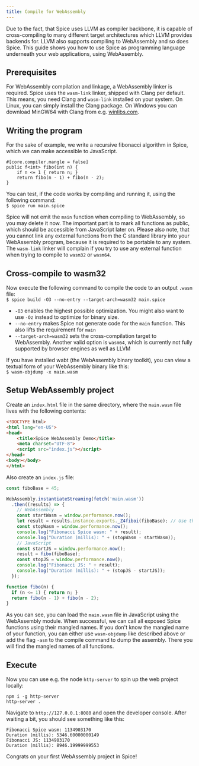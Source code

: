 ```yaml
---
title: Compile for WebAssembly
---
```


Due to the fact, that Spice uses LLVM as compiler backbone, it is capable of cross-compiling to many different target
architectures which LLVM provides backends for. LLVM also supports compiling to WebAssembly and so does Spice.
This guide shows you how to use Spice as programming language underneath your web applications, using WebAssembly.

## Prerequisites

For WebAssembly compilation and linkage, a WebAssembly linker is required. Spice uses the `wasm-link` linker, shipped with Clang
per default. This means, you need Clang and `wasm-link` installed on your system. On Linux, you can simply install the Clang
package. On Windows you can download MinGW64 with Clang from e.g. [winlibs.com](https://winlibs.com).

## Writing the program

For the sake of example, we write a recursive fibonacci algorithm in Spice, which we can make accessible to JavaScript.

```spice
#[core.compiler.mangle = false]
public f<int> fibo(int n) {
    if n <= 1 { return n; }
    return fibo(n - 1) + fibo(n - 2);
}
```

You can test, if the code works by compiling and running it, using the following command: <br>
`$ spice run main.spice`

Spice will not emit the `main` function when compiling to WebAssembly, so you may delete it now. The important part is to mark all
functions as public, which should be accessible from JavaScript later on. Please also note, that you cannot link any external
functions from the C standard library into your WebAssembly program, because it is required to be portable to any system. The
`wasm-link` linker will complain if you try to use any external function when trying to compile to `wasm32` or `wasm64`.

## Cross-compile to wasm32

Now execute the following command to compile the code to an output `.wasm` file: <br>
`$ spice build -O3 --no-entry --target-arch=wasm32 main.spice`

- `-O3` enables the highest possible optimization. You might also want to use `-Oz` instead to optimize for binary size.
- `--no-entry` makes Spice not generate code for the `main` function. This also lifts the requirement for `main`
- `--target-arch=wasm32` sets the cross-compilation target to WebAssembly. Another valid option is `wasm64`, which is currently not
   fully supported by browser engines as well as LLVM

If you have installed wabt (the WebAssembly binary toolkit), you can view a textual form of your WebAssembly binary like this: <br>
`$ wasm-objdump -x main.wasm`

## Setup WebAssembly project

Create an `index.html` file in the same directory, where the `main.wasm` file lives with the following contents:

```html
<!DOCTYPE html>
<html lang="en-US">
<head>
    <title>Spice WebAssembly Demo</title>
    <meta charset="UTF-8">
    <script src="index.js"></script>
</head>
<body></body>
</html>
```

Also create an `index.js` file:

```js
const fiboBase = 45;

WebAssembly.instantiateStreaming(fetch('main.wasm'))
  .then((results) => {
    // WebAssembly
    const startWasm = window.performance.now();
    let result = results.instance.exports._Z4fiboi(fiboBase); // Use the mangled name here
    const stopWasm = window.performance.now();
    console.log("Fibonacci Spice wasm: " + result);
    console.log("Duration (millis): " + (stopWasm - startWasm));
    // JavaScript
    const startJS = window.performance.now();
    result = fibo(fiboBase);
    const stopJS = window.performance.now();
    console.log("Fibonacci JS: " + result);
    console.log("Duration (millis): " + (stopJS - startJS));
  });

function fibo(n) {
  if (n <= 1) { return n; }
  return fibo(n - 1) + fibo(n - 2);
}
```

As you can see, you can load the `main.wasm` file in JavaScript using the WebAssembly module. When successful, we can call all
exposed Spice functions using their mangled names. If you don't know the mangled name of your function, you can either use
`wasm-objdump` like described above or add the flag `-asm` to the compile command to dump the assembly. There you will find the
mangled names of all functions.

## Execute

Now you can use e.g. the node `http-server` to spin up the web project locally:
```shell
npm i -g http-server
http-server .
```

Navigate to `http://127.0.0.1:8080` and open the developer console. After waiting a bit, you should see something like this:

```
Fibonacci Spice wasm: 1134903170
Duration (millis): 5346.60000000149
Fibonacci JS: 1134903170
Duration (millis): 8946.19999999553
```

Congrats on your first WebAssembly project in Spice!